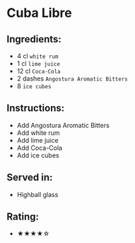# Cuba Libre

## Ingredients:
- 4 cl `white rum`
- 1 cl `lime juice`
- 12 cl `Coca-Cola`
- 2 dashes `Angostura Aromatic Bitters`
- 8 `ice cubes`

## Instructions:
- Add Angostura Aromatic Bitters
- Add white rum
- Add lime juice
- Add Coca-Cola
- Add ice cubes

## Served in:
- Highball glass

## Rating:
- ★★★★☆